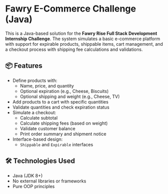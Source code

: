 # Fawry E-Commerce Challenge (Java)

This is a Java-based solution for the **Fawry Rise Full Stack Development Internship Challenge**. The system simulates a basic e-commerce platform with support for expirable products, shippable items, cart management, and a checkout process with shipping fee calculations and validations.


## 📦 Features

- Define products with:
  - Name, price, and quantity
  - Optional expiration (e.g., Cheese, Biscuits)
  - Optional shipping and weight (e.g., Cheese, TV)
- Add products to a cart with specific quantities
- Validate quantities and check expiration status
- Simulate a checkout:
  - Calculate subtotal
  - Calculate shipping fees (based on weight)
  - Validate customer balance
  - Print order summary and shipment notice
- Interface-based design:
  - `Shippable` and `Expirable` interfaces


## 🛠️ Technologies Used

- Java (JDK 8+)
- No external libraries or frameworks
- Pure OOP principles



